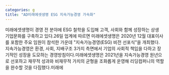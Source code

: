 ```yaml
---
categories: g
title: "AD미래에셋생명 ESG 지속가능경영 가속화"
---
```

미래에셋생명이 경영 전 분야에 ESG 철학을 도입해 고객, 사회와 함께 성장하는 상생 기업문화를 구축하고 있다.26일 업계에 따르면 미래에셋생명은 2020년 12월 대표이사를 포함한 주요 임원이 참석한 가운데 "지속가능경영(ESG) 비전 선포식"을 개최했다. 지속가능경영은 환경, 사회, 지배구조 3가지 측면에서 기업의 사회적 책임을 다하고 장기적인 성장을 도모하는 경영방침이다.미래에셋생명은 2021년을 지속가능경영 원년으로 선포하고 재무적 성과와 비재무적 가치의 균형을 조화롭게 운영해 리딩컴퍼니의 역할을 완수할 것을 다짐했다.미래에